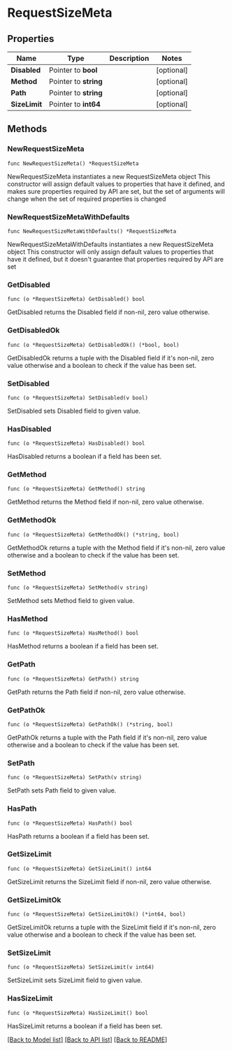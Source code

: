 # RequestSizeMeta

## Properties

Name | Type | Description | Notes
------------ | ------------- | ------------- | -------------
**Disabled** | Pointer to **bool** |  | [optional] 
**Method** | Pointer to **string** |  | [optional] 
**Path** | Pointer to **string** |  | [optional] 
**SizeLimit** | Pointer to **int64** |  | [optional] 

## Methods

### NewRequestSizeMeta

`func NewRequestSizeMeta() *RequestSizeMeta`

NewRequestSizeMeta instantiates a new RequestSizeMeta object
This constructor will assign default values to properties that have it defined,
and makes sure properties required by API are set, but the set of arguments
will change when the set of required properties is changed

### NewRequestSizeMetaWithDefaults

`func NewRequestSizeMetaWithDefaults() *RequestSizeMeta`

NewRequestSizeMetaWithDefaults instantiates a new RequestSizeMeta object
This constructor will only assign default values to properties that have it defined,
but it doesn't guarantee that properties required by API are set

### GetDisabled

`func (o *RequestSizeMeta) GetDisabled() bool`

GetDisabled returns the Disabled field if non-nil, zero value otherwise.

### GetDisabledOk

`func (o *RequestSizeMeta) GetDisabledOk() (*bool, bool)`

GetDisabledOk returns a tuple with the Disabled field if it's non-nil, zero value otherwise
and a boolean to check if the value has been set.

### SetDisabled

`func (o *RequestSizeMeta) SetDisabled(v bool)`

SetDisabled sets Disabled field to given value.

### HasDisabled

`func (o *RequestSizeMeta) HasDisabled() bool`

HasDisabled returns a boolean if a field has been set.

### GetMethod

`func (o *RequestSizeMeta) GetMethod() string`

GetMethod returns the Method field if non-nil, zero value otherwise.

### GetMethodOk

`func (o *RequestSizeMeta) GetMethodOk() (*string, bool)`

GetMethodOk returns a tuple with the Method field if it's non-nil, zero value otherwise
and a boolean to check if the value has been set.

### SetMethod

`func (o *RequestSizeMeta) SetMethod(v string)`

SetMethod sets Method field to given value.

### HasMethod

`func (o *RequestSizeMeta) HasMethod() bool`

HasMethod returns a boolean if a field has been set.

### GetPath

`func (o *RequestSizeMeta) GetPath() string`

GetPath returns the Path field if non-nil, zero value otherwise.

### GetPathOk

`func (o *RequestSizeMeta) GetPathOk() (*string, bool)`

GetPathOk returns a tuple with the Path field if it's non-nil, zero value otherwise
and a boolean to check if the value has been set.

### SetPath

`func (o *RequestSizeMeta) SetPath(v string)`

SetPath sets Path field to given value.

### HasPath

`func (o *RequestSizeMeta) HasPath() bool`

HasPath returns a boolean if a field has been set.

### GetSizeLimit

`func (o *RequestSizeMeta) GetSizeLimit() int64`

GetSizeLimit returns the SizeLimit field if non-nil, zero value otherwise.

### GetSizeLimitOk

`func (o *RequestSizeMeta) GetSizeLimitOk() (*int64, bool)`

GetSizeLimitOk returns a tuple with the SizeLimit field if it's non-nil, zero value otherwise
and a boolean to check if the value has been set.

### SetSizeLimit

`func (o *RequestSizeMeta) SetSizeLimit(v int64)`

SetSizeLimit sets SizeLimit field to given value.

### HasSizeLimit

`func (o *RequestSizeMeta) HasSizeLimit() bool`

HasSizeLimit returns a boolean if a field has been set.


[[Back to Model list]](../README.md#documentation-for-models) [[Back to API list]](../README.md#documentation-for-api-endpoints) [[Back to README]](../README.md)


